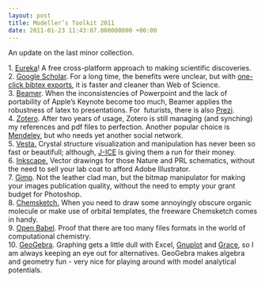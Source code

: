 ```yaml
---
layout: post
title: Modeller’s Toolkit 2011
date: 2011-01-23 11:43:07.000000000 +00:00
---
```

<div>
<div>
<p>An update on the last minor collection.</p>
<p>1. <a title="http://www.donothingfor2minutes.com/" href="http://www.donothingfor2minutes.com/">Eureka</a>! A free cross-platform approach to making scientific discoveries.<br />
2. <a title="http://scholar.google.co.uk/" href="http://scholar.google.co.uk/">Google Scholar</a>. For a long time, the benefits were unclear, but with <a title="http://sftc.wordpress.com/2007/03/08/bibtex-straight-from-google-scholar/" href="http://sftc.wordpress.com/2007/03/08/bibtex-straight-from-google-scholar/">one-click bibtex exports</a>, it is faster and cleaner than Web of Science.<br />
3. <a title="https://bitbucket.org/rivanvx/beamer/wiki/Home" href="https://bitbucket.org/rivanvx/beamer/wiki/Home">Beamer</a>. When the inconsistencies of Powerpoint and the lack of portability of Apple’s Keynote become too much, Beamer applies the robustness of latex to presentations. For  futurists, there is also <a title="http://prezi.com/" href="http://prezi.com/">Prezi</a>.<br />
4. <a title="http://www.zotero.org/" href="http://www.zotero.org/">Zotero</a>. After two years of usage, Zotero is still managing (and synching) my references and pdf files to perfection. Another popular choice is <a title="http://www.mendeley.com/" href="http://www.mendeley.com/">Mendeley</a>, but who needs yet another social network.<br />
5. <a title="http://www.geocities.jp/kmo_mma/crystal/en/vesta.html" href="http://www.geocities.jp/kmo_mma/crystal/en/vesta.html">Vesta.</a> Crystal structure visualization and manipulation has never been so fast or beautifull; although, <a title="http://j-ice.sourceforge.net/ondemand/index.html" href="http://j-ice.sourceforge.net/ondemand/index.html">J-ICE</a> is giving them a run for their money.<br />
6. <a title="http://www.inkscape.org/" href="http://www.inkscape.org/">Inkscape.</a> Vector drawings for those Nature and PRL schematics, without the need to sell your lab coat to afford Adobe Illustrator.<br />
7. <a title="http://www.gimp.org/" href="http://www.gimp.org/">Gimp</a>. Not the leather clad man, but the bitmap manipulator for making your images publication quality, without the need to empty your grant budget for Photoshop.<br />
8. <a title="http://www.acdlabs.com/products/chem_dsn_lab/chemsketch/" href="http://www.acdlabs.com/products/chem_dsn_lab/chemsketch/">Chemsketch.</a> When you need to draw some annoyingly obscure organic molecule or make use of orbital templates, the freeware Chemsketch comes in handy.<br />
9. <a title="http://openbabel.org/wiki/Main_Page" href="http://openbabel.org/wiki/Main_Page">Open Babel</a>. Proof that there are too many files formats in the world of computational chemistry.<br />
10. <a title="http://www.geogebra.org/cms/en" href="http://www.geogebra.org/cms/en">GeoGebra</a>. Graphing gets a little dull with Excel, <a title="http://www.gnuplot.info/" href="http://www.gnuplot.info/">Gnuplot</a> and <a title="http://plasma-gate.weizmann.ac.il/Grace/" href="http://plasma-gate.weizmann.ac.il/Grace/">Grace</a>, so I am always keeping an eye out for alternatives. GeoGebra makes algebra and geometry fun - very nice for playing around with model analytical potentials.</p>
</div>
</div>
